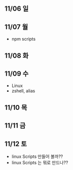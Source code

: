 ## 11/06 일


## 11/07 월
- npm scripts

## 11/08 화


## 11/09 수
- Linux
- zshell, alias

## 11/10 목


## 11/11 금

 
## 11/12 토
- linux Scripts 만들어 볼까??
- linux Scripts 는 뭐로 만드나??
